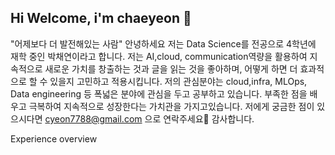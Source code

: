 ## Hi Welcome, i'm chaeyeon 👋
"어제보다 더 발전해있는 사람"
안녕하세요 저는 Data Science를 전공으로 4학년에 재학 중인 박채연이라고 합니다.
저는 AI,cloud, communication역량을 활용하여 지속적으로 새로운 가치를 창출하는 것과 글을 읽는 것을 좋아하며,
어떻게 하면 더 효과적으로 할 수 있을지 고민하고 적용시킵니다.
저의 관심분야는 cloud,infra, MLOps, Data engineering 등 폭넓은 분야에 관심을 두고 공부하고 있습니다.
부족한 점을 배우고 극복하여 지속적으로 성장한다는 가치관을 가지고있습니다.
저에게 궁금한 점이 있으시다면 cyeon7788@gmail.com 으로 연락주세요🙂
감사합니다.

Experience overview
<!--ddd
**chaeyeon8202/chaeyeon8202** is a ✨ _special_ ✨ repository because its `README.md` (this file) appears on your GitHub profile.

Here are some ideas to get you started:

- 🔭 I’m currently working on ...
- 🌱 I’m currently learning ...
- 👯 I’m looking to collaborate on ...
- 🤔 I’m looking for help with ...
- 💬 Ask me about ...
- 📫 How to reach me: ...
- 😄 Pronouns: ...
- ⚡ Fun fact: ...
-->
